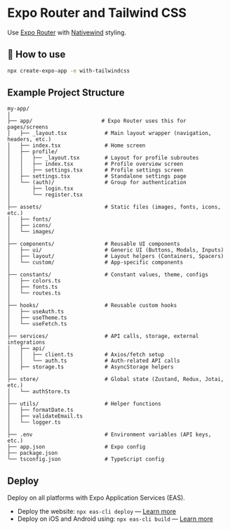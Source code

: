 # Expo Router and Tailwind CSS

Use [Expo Router](https://docs.expo.dev/router/introduction/) with [Nativewind](https://www.nativewind.dev/v4/overview/) styling.

## 🚀 How to use

```sh
npx create-expo-app -e with-tailwindcss
```

## Example Project Structure
```
my-app/
│
├── app/                      # Expo Router uses this for pages/screens
│   ├── _layout.tsx            # Main layout wrapper (navigation, headers, etc.)
│   ├── index.tsx              # Home screen
│   ├── profile/
│   │   ├── _layout.tsx        # Layout for profile subroutes
│   │   ├── index.tsx          # Profile overview screen
│   │   ├── settings.tsx       # Profile settings screen
│   ├── settings.tsx           # Standalone settings page
│   └── (auth)/                # Group for authentication
│       ├── login.tsx
│       └── register.tsx
│
├── assets/                    # Static files (images, fonts, icons, etc.)
│   ├── fonts/
│   ├── icons/
│   └── images/
│
├── components/                # Reusable UI components
│   ├── ui/                    # Generic UI (Buttons, Modals, Inputs)
│   ├── layout/                # Layout helpers (Containers, Spacers)
│   └── custom/                # App-specific components
│
├── constants/                 # Constant values, theme, configs
│   ├── colors.ts
│   ├── fonts.ts
│   └── routes.ts
│
├── hooks/                     # Reusable custom hooks
│   ├── useAuth.ts
│   ├── useTheme.ts
│   └── useFetch.ts
│
├── services/                  # API calls, storage, external integrations
│   ├── api/
│   │   ├── client.ts          # Axios/fetch setup
│   │   └── auth.ts            # Auth-related API calls
│   ├── storage.ts             # AsyncStorage helpers
│
├── store/                     # Global state (Zustand, Redux, Jotai, etc.)
│   └── authStore.ts
│
├── utils/                     # Helper functions
│   ├── formatDate.ts
│   ├── validateEmail.ts
│   └── logger.ts
│
├── .env                       # Environment variables (API keys, etc.)
├── app.json                   # Expo config
├── package.json
└── tsconfig.json              # TypeScript config
```

## Deploy

Deploy on all platforms with Expo Application Services (EAS).

- Deploy the website: `npx eas-cli deploy` — [Learn more](https://docs.expo.dev/eas/hosting/get-started/)
- Deploy on iOS and Android using: `npx eas-cli build` — [Learn more](https://expo.dev/eas)
